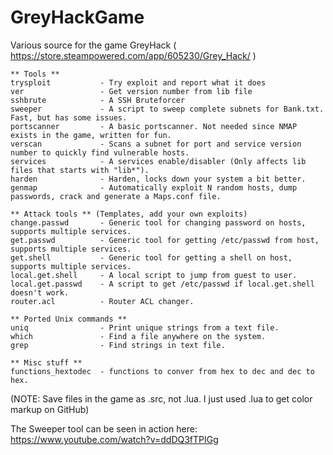 # GreyHackGame
Various source for the game GreyHack ( https://store.steampowered.com/app/605230/Grey_Hack/ )

```
** Tools **
trysploit           - Try exploit and report what it does
ver                 - Get version number from lib file
sshbrute            - A SSH Bruteforcer
sweeper             - A script to sweep complete subnets for Bank.txt. Fast, but has some issues.
portscanner         - A basic portscanner. Not needed since NMAP exists in the game, written for fun.
verscan             - Scans a subnet for port and service version number to quickly find vulnerable hosts.
services            - A services enable/disabler (Only affects lib files that starts with "lib*").
harden              - Harden, locks down your system a bit better.
genmap              - Automatically exploit N random hosts, dump passwords, crack and generate a Maps.conf file.

** Attack tools ** (Templates, add your own exploits)
change.passwd       - Generic tool for changing password on hosts, supports multiple services. 
get.passwd          - Generic tool for getting /etc/passwd from host, supports multiple services.
get.shell           - Generic tool for getting a shell on host, supports multiple services.
local.get.shell     - A local script to jump from guest to user.
local.get.passwd    - A script to get /etc/passwd if local.get.shell doesn't work.
router.acl          - Router ACL changer.

** Ported Unix commands **
uniq                - Print unique strings from a text file.
which               - Find a file anywhere on the system.
grep                - Find strings in text file.

** Misc stuff **
functions_hextodec  - functions to conver from hex to dec and dec to hex.
```
(NOTE: Save files in the game as .src, not .lua. I just used .lua to get color markup on GitHub)

The Sweeper tool can be seen in action here: https://www.youtube.com/watch?v=ddDQ3fTPIGg
